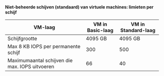 **Niet-beheerde schijven (standaard) van virtuele machines: limieten per schijf**

| VM-laag | VM in Basic-laag | VM in Standard-laag |
| --- | --- | --- |
| Schijfgrootte |4095 GB |4095 GB |
| Max 8 KB IOPS per permanente schijf |300 |500 |
| Maximumaantal schijven die max. IOPS uitvoeren |66 |40 |

